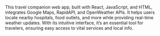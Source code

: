 This travel companion web app, built with React, JavaScript, and HTML, integrates Google Maps, RapidAPI, and OpenWeather APIs. It helps users locate nearby hospitals, food outlets, and more while providing real-time weather updates. With its intuitive interface, it’s an essential tool for travelers, ensuring easy access to vital services and local info.
